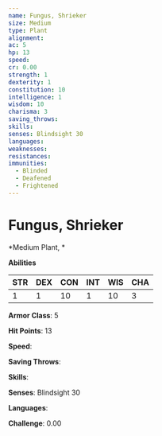 ```yaml
---
name: Fungus, Shrieker
size: Medium
type: Plant
alignment: 
ac: 5
hp: 13
speed: 
cr: 0.00
strength: 1
dexterity: 1
constitution: 10
intelligence: 1
wisdom: 10
charisma: 3
saving_throws: 
skills: 
senses: Blindsight 30
languages: 
weaknesses:
resistances:
immunities:
  - Blinded
  - Deafened
  - Frightened
---
```


# Fungus, Shrieker

*Medium Plant, *

**Abilities**

| STR | DEX | CON | INT | WIS | CHA |
| --- | --- | --- | --- | --- | --- |
| 1 | 1 | 10 | 1 | 10 | 3 |

**Armor Class**: 5

**Hit Points**: 13

**Speed**: 

**Saving Throws**: 

**Skills**: 

**Senses**: Blindsight 30

**Languages**: 

**Challenge**: 0.00

